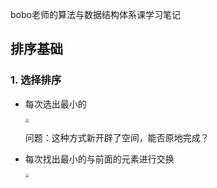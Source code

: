 bobo老师的算法与数据结构体系课学习笔记

## 排序基础
### 1. 选择排序
* 每次选出最小的

    <img src="https://raw.githubusercontent.com/xinyuexy/git_pictures/master/20210614113944.png?token=AE5XSOYGOJJ47R3QVBXVRBLAY3H34" style="zoom: 40%"/>

    问题：这种方式新开辟了空间，能否原地完成？

* 每次找出最小的与前面的元素进行交换

    <img src="https://raw.githubusercontent.com/xinyuexy/git_pictures/master/20210614114157.png?token=AE5XSO6Q7LNOSNKMEAMBLF3AY3IEG" style="zoom: 40%"/>
